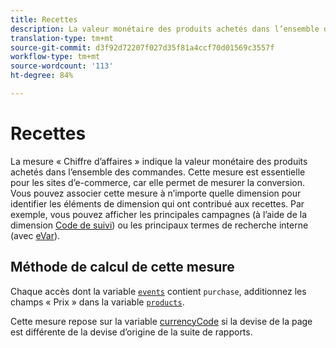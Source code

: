 ```yaml
---
title: Recettes
description: La valeur monétaire des produits achetés dans l’ensemble des commandes.
translation-type: tm+mt
source-git-commit: d3f92d72207f027d35f81a4ccf70d01569c3557f
workflow-type: tm+mt
source-wordcount: '113'
ht-degree: 84%

---
```



# Recettes

La mesure « Chiffre d’affaires » indique la valeur monétaire des produits achetés dans l’ensemble des commandes. Cette mesure est essentielle pour les sites d’e-commerce, car elle permet de mesurer la conversion. Vous pouvez associer cette mesure à n’importe quelle dimension pour identifier les éléments de dimension qui ont contribué aux recettes. Par exemple, vous pouvez afficher les principales campagnes (à l’aide de la dimension [Code de suivi](../dimensions/tracking-code.md)) ou les principaux termes de recherche interne (avec [eVar](../dimensions/evar.md)).

## Méthode de calcul de cette mesure

Chaque accès dont la variable [`events`](/help/implement/vars/page-vars/events/event-purchase.md) contient `purchase`, additionnez les champs « Prix » dans la variable [`products`](/help/implement/vars/page-vars/products.md).

Cette mesure repose sur la variable [currencyCode](/help/implement/vars/config-vars/currencycode.md) si la devise de la page est différente de la devise d’origine de la suite de rapports.
